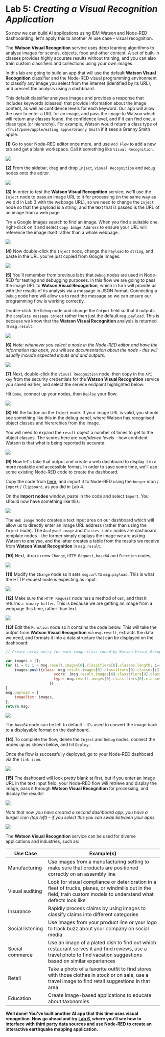 # **Lab 5:** _Creating a Visual Recognition Application_
So now we can build AI applications using IBM Watson and Node-RED dashboarding, let's apply this to another AI use case - visual recognition.

The **Watson Visual Recognition** service uses deep learning algorithms to analyse images for scenes, objects, food and other content. A set of built-in classes provides highly accurate results without training, and you can also train custom classifiers and collections using your own images.

In this lab are going to build an app that will use the default **Watson Visual Recognition** classifier and the Node-RED visual programming environment to classify any image you select from the internet (identified by its URL), and present the analysis using a dashboard.

This default classifier analyses images and provides a response that includes keywords (classes) that provide information about the image content, as well as confidence levels for each keyword. Our app will allow the user to enter a URL for an image, and pass the image to Watson which will return any classes found, the confidence level, and if it can find one, a class type (or hierarchy). For example, Watson would return a class type of `/fruit/pome/apple/eating apple/Granny Smith` if it sees a Granny Smith apple.

**(1)** Go to your Node-RED editor once more, and use `Add Flow` to add a new tab and get a blank workspace. Call it something like `Visual Recognition`.

![](./images/01-addflow.png)

**(2)** From the sidebar, drag and drop `Inject`, `Visual Recognition` and `Debug` nodes onto the editor.

![](./images/02-addnodes.png)

**(3)** In order to test the **Watson Visual Recognition** service, we'll use the `Inject` node to pass an image URL to it for processing (in the same way as we did in Lab 3 with the webpage URL), so we need to change the `Inject` node so that the payload is a string, and the text that is passed is the URL of an image from a web page.

Try a Google Images search to find an image. When you find a suitable one, right-click on it and select `Copy Image Address` to ensure your URL will reference the image itself rather than a whole webpage:

![](./images/03-findimage.png)

**(4)** Now double-click the `Inject` node, change the `Payload` to `string`, and paste in the URL you've just copied from Google Images.

![](./images/04-injecturl.png)

**(5)** You'll remember from previous labs that `Debug` nodes are used in Node-RED for testing and debugging purposes. In this flow we are going to pass the image URL to **Watson Visual Recognition**, which in turn will provide us with the results of its analysis via a message in JSON format. Connecting a `Debug` node here will allow us to read the message so we can ensure our programming flow is working correctly.

Double-click the `Debug` node and change the `Output` field so that it outputs the `complete message object` rather than just the default `msg.payload`. This is because we know that the **Watson Visual Recognition** analysis is returned in `msg.result`.

![](./images/05-debug.png)

**(6)** _Note: whenever you select a node in the Node-RED editor and have the Information tab open, you will see documentation about the node - this will usually include expected inputs and and outputs._

![](./images/06-nodedoc.png)

**(7)** Next, double-click the `Visual Recognition` node, then copy in the `API Key` from the security credentials for the **Watson Visual Recognition** service you saved earlier, and select the service endpoint highlighted below.

Hit `Done`, connect up your nodes, then `Deploy` your flow:

![](./images/07-vrconnect.png)

**(8)** Hit the button on the `Inject` node. If your image URL is valid, you should see something like this in the debug panel, where Watson has recognised object classes and hierarchies from the image.

You will need to expand the `result` object a number of times to get to the object classes. The scores here are _confidence levels_ - how confident Watson is that what is being reported is accurate.

![](./images/08-testresults.png)

**(9)** Now let's take that output and create a web dashboard to display it in a more readable and accessible format. In order to save some time, we'll use some existing Node-RED code to create the dashboard.

Copy the code from [here](./code/visual-dashboard.json), and import it to Node-RED using the `burger` icon / `Import` / `Clipboard`, as you did in Lab 4.

On the **Import nodes** window, paste in the code and select `Import`. You should now have something like this:

![](./images/09-importcode.png)

The `Web image` node creates a text input area on our dashboard which will allow us to directly enter an image URL address (rather than using the `Inject` node). The `Analysed image` and `Classes table` nodes are dashboard template nodes - the former simply displays the image we are asking Watson to analyse, and the latter creates a table from the results we receive from **Watson Visual Recognition** in `msg.result`.

**(10)** Next, drop in new `Change`, `HTTP Request`, `base64` and `Function` nodes,

![](./images/10-othernodes.png)

**(11)** Modify the `Change` node so it sets `msg.url` to `msg.payload`. This is what the HTTP request node is expecting as input.

![](./images/11-changenode.png)

**(12)** Make sure the `HTTP Request` node has a method of `GET`, and that it returns `a binary buffer`. This is because we are getting an image from a webpage this time, rather than text.

![](./images/12-httpnode.png)

**(13)** Edit the `Function` node so it contains the code below. This will take the output from **Watson Visual Recognition** via `msg.result`, extracts the data we need, and formats it into a data structure that can be displayed on the dashboard:

```javascript
// Create array entry for each image class found by Watson Visual Recognition

var images = [];
for (i = 0; i < msg.result.images[0].classifiers[0].classes.length; i++) {
    images.push({class: msg.result.images[0].classifiers[0].classes[i].class,
                      score: (msg.result.images[0].classifiers[0].classes[i].score * 100).toFixed(0),
                      type: msg.result.images[0].classifiers[0].classes[i].type_hierarchy
                    })
}
msg.payload = {
    imagelist: images,
};
return msg;
```

![](./images/13-functionnode.png)

The `base64` node can be left to default - it's used to convert the image back to a displayable format on the dashboard.

**(14)** To complete the flow, delete the `Inject` and `Debug` nodes, connect the nodes up as shown below, and hit `Deploy`.

Once the flow is successfully deployed, go to your Node-RED dashboard via the `link icon`.

![](./images/14-finalflow.png)

**(15)** The dashboard will look pretty blank at first, but if you enter an image URL in the text input field, your Node-RED flow will retrieve and display the image, pass it through **Watson Visual Recognition** for processing, and display the results!

![](./images/15-vrdash.png)

_Note that now you have created a second dashboard app, you have a burger icon (top left) - if you select this you can swap between your apps._

![](./images/16-dashburger.png)

The **Watson Visual Recognition** service can be used for diverse applications and industries, such as:

Use Case  |  Example(s)
--|--
Manufacturing  |  Use images from a manufacturing setting to make sure that products are positioned correctly on an assembly line
Visual auditing  |  Look for visual compliance or deterioration in a fleet of trucks, planes, or windmills out in the field, train custom models to understand what defects look like
Insurance  |  Rapidly process claims by using images to classify claims into different categories
Social listening  |  Use images from your product line or your logo to track buzz about your company on social media
Social commerce  |  Use an image of a plated dish to find out which restaurant serves it and find reviews, use a travel photo to find vacation suggestions based on similar experiences
Retail  |  Take a photo of a favorite outfit to find stores with those clothes in stock or on sale, use a travel image to find retail suggestions in that area
Education  |  Create image-based applications to educate about taxonomies

**Well done! You've built another AI app that this time uses visual recognition. Now go ahead and try [Lab 6](../6-Earthquake), where you'll see how to interface with third party data sources and use Node-RED to create an interactive earthquake mapping application.**

